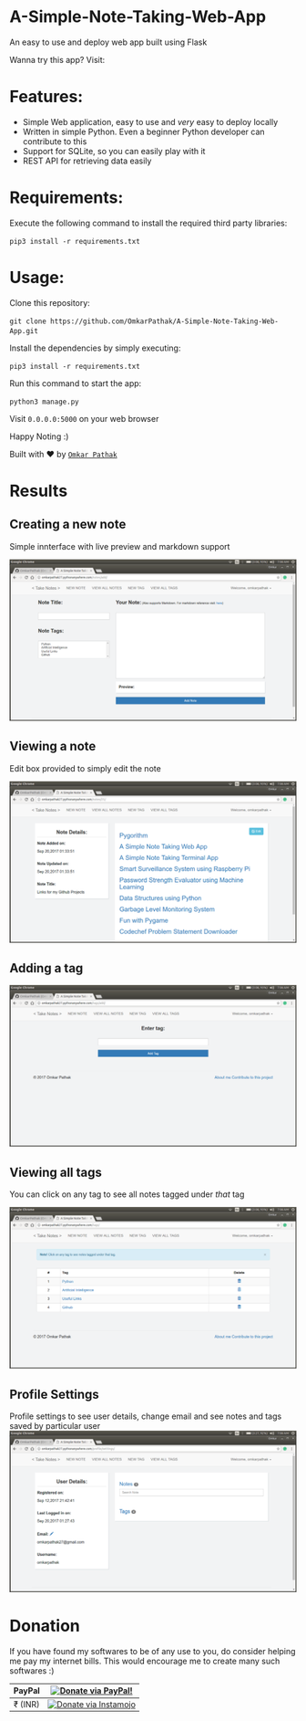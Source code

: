 # A-Simple-Note-Taking-Web-App
An easy to use and deploy web app built using Flask

Wanna try this app? Visit: 

# Features:

* Simple Web application, easy to use and *very* easy to deploy locally
* Written in simple Python. Even a beginner Python developer can contribute to this
* Support for SQLite, so you can easily play with it
* REST API for retrieving data easily

# Requirements:

Execute the following command to install the required third party libraries:<br />

`pip3 install -r requirements.txt`

# Usage:
Clone this repository:

`git clone https://github.com/OmkarPathak/A-Simple-Note-Taking-Web-App.git`

Install the dependencies by simply executing:

`pip3 install -r requirements.txt`

Run this command to start the app:

`python3 manage.py`

Visit `0.0.0.0:5000` on your web browser

Happy Noting :)

Built with ♥ by [`Omkar Pathak`](http://www.omkarpathak.in/)

# Results

## Creating a new note
Simple innterface with live preview and markdown support

![Creating a new Note](results/NewNote.png)

## Viewing a note
Edit box provided to simply edit the note

![Viewing a note](results/ViewNote.png)

## Adding a tag
![Adding a tag](results/NewTag.png)

## Viewing all tags
You can click on any tag to see all notes tagged under *that* tag

![Viewing all tags](results/ViewTag.png)

## Profile Settings
Profile settings to see user details, change email and see notes and tags saved by particular user
![Profile Settings](results/ProfileSettings.png)

# Donation

If you have found my softwares to be of any use to you, do consider helping me pay my internet bills. This would encourage me to create many such softwares :)

| PayPal | <a href="https://paypal.me/omkarpathak27" target="_blank"><img src="https://www.paypalobjects.com/webstatic/mktg/logo/AM_mc_vs_dc_ae.jpg" alt="Donate via PayPal!" title="Donate via PayPal!" /></a> |
|:-------------------------------------------:|:-------------------------------------------------------------:|
| ₹ (INR)  | <a href="https://www.instamojo.com/@omkarpathak/" target="_blank"><img src="https://www.soldermall.com/images/pic-online-payment.jpg" alt="Donate via Instamojo" title="Donate via instamojo" /></a> |
